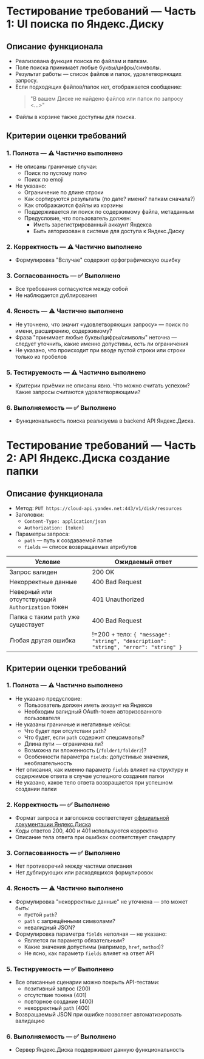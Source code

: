 # Тестирование требований — Часть 1: UI поиска по Яндекс.Диску

## Описание функционала
- Реализована функция поиска по файлам и папкам.
- Поле поиска принимает любые буквы/цифры/символы.
- Результат работы — список файлов и папок, удовлетворяющих запросу.
- Если подходящих файлов/папок нет, отображается сообщение:
  > "В вашем Диске не найдено файлов или папок по запросу <...>"
- Файлы в корзине также доступны для поиска.

## Критерии оценки требований

### 1. **Полнота** — ⚠ Частично выполнено

- Не описаны граничные случаи:
    - Поиск по пустому полю
    - Поиск по emoji
- Не указано:
    - Ограничение по длине строки
    - Как сортируются результаты (по дате? имени? папкам сначала?)
    - Как отображаются файлы из корзины
    - Поддерживается ли поиск по содержимому файла, метаданным
    - Предусловие, что пользователь должен:
      - Иметь зарегистрированный аккаунт Яндекса 
      - Быть авторизован в системе для доступа к Яндекс.Диску
### 2. **Корректность** — ⚠ Частично выполнено

- Формулировка "Вслучае" содержит орфографическую ошибку

### 3. **Согласованность** — ✅ Выполнено

- Все требования согласуются между собой
- Не наблюдается дублирования

### 4. **Ясность** — ⚠ Частично выполнено

- Не уточнено, что значит «удовлетворяющих запросу» — поиск по имени, расширению, содержимому?
- Фраза "принимает любые буквы/цифры/символы" неточна — следует уточнить, какие именно допустимы, есть ли ограничения
- Не указано, что происходит при вводе пустой строки или строки только из пробелов

### 5. **Тестируемость** — ⚠ Частично выполнено

- Критерии приёмки не описаны явно. Что можно считать успехом? Какие запросы считаются удовлетворяющими?

### 6. **Выполняемость** — ✅ Выполнено

- Функциональность поиска реализуема в backend API Яндекс.Диска.

# Тестирование требований — Часть 2: API Яндекс.Диска создание папки

## Описание функционала

- Метод: `PUT https://cloud-api.yandex.net:443/v1/disk/resources`
- Заголовки:
    - `Content-Type: application/json`
    - `Authorization: [token]`
- Параметры запроса:
    - `path` — путь к создаваемой папке
    - `fields` — список возвращаемых атрибутов

| Условие                                          | Ожидаемый ответ                                                                      |
| ------------------------------------------------ | ------------------------------------------------------------------------------------ |
| Запрос валиден                                   | 200 OK                                                                               |
| Некорректные данные                              | 400 Bad Request                                                                      |
| Неверный или отсутствующий `Authorization` токен | 401 Unauthorized                                                                     |
| Папка с таким `path` уже существует              | 400 Bad Request                                                                      |
| Любая другая ошибка                              | !=200 + тело:  `{ "message": "string", "description": "string", "error": "string" }` |


## Критерии оценки требований

### 1. **Полнота** — ⚠ Частично выполнено

- Не указано предусловие: 
  - Пользователь должен иметь аккаунт на Яндексе 
  - Необходим валидный OAuth-токен авторизованного пользователя
- Не указаны граничные и негативные кейсы:
  - Что будет при отсутствии `path`?
  - Что будет, если `path` содержит спецсимволы?
  - Длина пути — ограничена ли?
  - Возможна ли вложенность (`/folder1/folder2`)?
  - Особенности параметра `fields`: допустимые значения, необязательность
- Нет описания, как именно параметр `fields` влияет на структуру и содержимое ответа в случае успешного создания папки
- Не указано, какое тело ответа возвращается при успешном создании папки

### 2. **Корректность** — ✅ Выполнено

- Формат запроса и заголовков соответствует [официальной документации Яндекс.Диска](https://yandex.ru/dev/disk-api/doc/ru/)
- Коды ответов 200, 400 и 401 используются корректно
- Описание тела ответа при ошибках соответствует стандарту

### 3. **Согласованность** — ✅ Выполнено

- Нет противоречий между частями описания
- Нет дублирующих или расходящихся формулировок

### 4. **Ясность** — ⚠ Частично выполнено

- Формулировка "некорректные данные" не уточнена — это может быть:
    - пустой `path`?
    - `path` с запрещёнными символами?
    - невалидный JSON?
- Формулировка параметра `fields` неполная — не указано:
    - Является ли параметр обязательным?
    - Какие значения допустимы (например, `href`, `method`)?
    - Не ясно, как параметр `fields` влияет на ответ API

### 5. **Тестируемость** — ✅ Выполнено

- Все описанные сценарии можно покрыть API-тестами:
    - позитивный запрос (200)
    - отсутствие токена (401)
    - повторное создание (400)
    - некорректный `path` (400)
- Возвращаемый JSON при ошибке позволяет автоматизировать валидацию

### 6. **Выполняемость** — ✅ Выполнено

- Сервер Яндекс.Диска поддерживает данную функциональность
